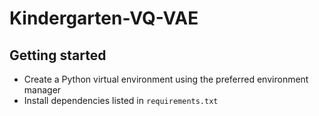 # Kindergarten-VQ-VAE

## Getting started

- Create a Python virtual environment using the preferred environment manager
- Install dependencies listed in `requirements.txt`

